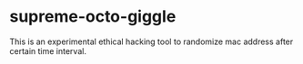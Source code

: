 # supreme-octo-giggle
This is an experimental ethical hacking tool to randomize mac address after certain time interval. 
